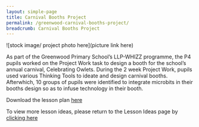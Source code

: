 ```yaml
---
layout: simple-page
title: Carnival Booths Project
permalink: /greenwood-carnival-booths-project/
breadcrumb: Carnival Booths Project
---
```


![stock image/ project photo here](picture link here)

As part of the Greenwood Primary School’s LLP-WHIZZ programme, the P4 pupils worked on the Project Work task to design a booth for the school’s annual carnival, Celebrating Owlets. During the 2 week Project Work, pupils used various Thinking Tools to ideate and design carnival booths. Afterwhich, 10 groups of pupils were identified to integrate microbits in their booths design so as to infuse technology in their booth.

Download the lesson plan [here](/files/lesson-plans/primary-schools/design-and-technology/Greenwood-Primary-Carnival-Booths-Project.pdf)

To view more lesson ideas, please return to the Lesson Ideas page by [clicking here](/in-schools/digital-maker/lesson-ideas-primary/)
